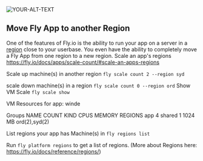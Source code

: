 <picture>
 <source media="(prefers-color-scheme: dark)" srcset="[YOUR-DARKMODE-IMAGE](https://fly.io/static/images/docs-machines-fast.webp)">
 <source media="(prefers-color-scheme: light)" srcset="[YOUR-LIGHTMODE-IMAGE](https://fly.io/static/images/docs-machines-fast.webp)">
 <img alt="YOUR-ALT-TEXT" src="https://fly.io/static/images/docs-machines-fast.webp">
</picture>

## Move Fly App to another Region

One of the features of Fly.io is the ability to run your app on a server in a [region](https://fly.io/docs/reference/regions/) close to your userbase. You even have the ability to completely move a Fly App from one region to a new region.
Scale an app's regions https://fly.io/docs/apps/scale-count/#scale-an-apps-regions

Scale up machine(s) in another region  `fly scale count 2 --region syd`

scale down machine(s) in a region  `fly scale count 0 --region ord`
Show VM Scale `fly scale show`

 VM Resources for app: winde

Groups
NAME    COUNT   KIND    CPUS    MEMORY  REGIONS
app     4       shared  1       1024 MB ord(2),syd(2)

List regions your app has Machine(s) in `fly regions list`

Run `fly platform regions` to get a list of regions. (More about Regions here: https://fly.io/docs/reference/regions/)
